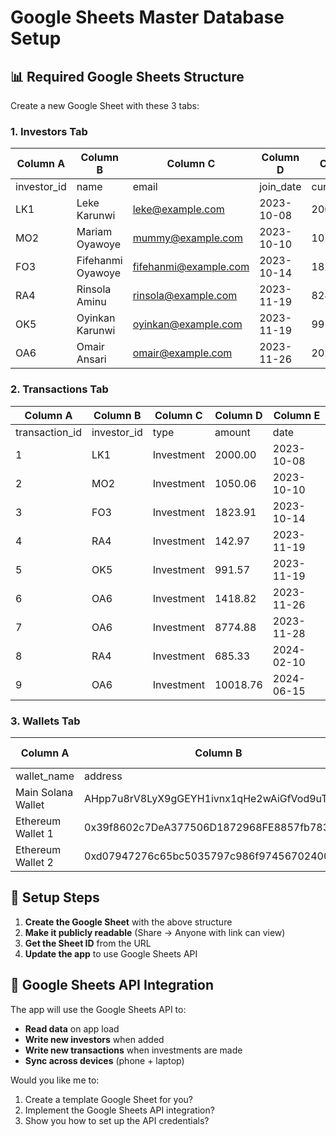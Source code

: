 # Google Sheets Master Database Setup

## 📊 Required Google Sheets Structure

Create a new Google Sheet with these 3 tabs:

### 1. **Investors** Tab
| Column A | Column B | Column C | Column D | Column E | Column F |
|----------|----------|----------|----------|----------|----------|
| investor_id | name | email | join_date | current_value | share_percentage |
| LK1 | Leke Karunwi | leke@example.com | 2023-10-08 | 2000.00 | 7.95 |
| MO2 | Mariam Oyawoye | mummy@example.com | 2023-10-10 | 1050.06 | 4.18 |
| FO3 | Fifehanmi Oyawoye | fifehanmi@example.com | 2023-10-14 | 1823.91 | 7.26 |
| RA4 | Rinsola Aminu | rinsola@example.com | 2023-11-19 | 828.30 | 3.30 |
| OK5 | Oyinkan Karunwi | oyinkan@example.com | 2023-11-19 | 991.57 | 3.94 |
| OA6 | Omair Ansari | omair@example.com | 2023-11-26 | 20212.46 | 80.37 |

### 2. **Transactions** Tab  
| Column A | Column B | Column C | Column D | Column E |
|----------|----------|----------|----------|----------|
| transaction_id | investor_id | type | amount | date |
| 1 | LK1 | Investment | 2000.00 | 2023-10-08 |
| 2 | MO2 | Investment | 1050.06 | 2023-10-10 |
| 3 | FO3 | Investment | 1823.91 | 2023-10-14 |
| 4 | RA4 | Investment | 142.97 | 2023-11-19 |
| 5 | OK5 | Investment | 991.57 | 2023-11-19 |
| 6 | OA6 | Investment | 1418.82 | 2023-11-26 |
| 7 | OA6 | Investment | 8774.88 | 2023-11-28 |
| 8 | RA4 | Investment | 685.33 | 2024-02-10 |
| 9 | OA6 | Investment | 10018.76 | 2024-06-15 |

### 3. **Wallets** Tab
| Column A | Column B | Column C | Column D |
|----------|----------|----------|----------|
| wallet_name | address | chain | active |
| Main Solana Wallet | AHpp7u8rV8LyX9gGEYH1ivnx1qHe2wAiGfVod9uTaXUd | solana | TRUE |
| Ethereum Wallet 1 | 0x39f8602c7DeA377506D1872968FE8857fb78370f | ethereum | TRUE |
| Ethereum Wallet 2 | 0xd07947276c65bc5035797c986f97456702400793 | ethereum | TRUE |

## 🔧 Setup Steps

1. **Create the Google Sheet** with the above structure
2. **Make it publicly readable** (Share → Anyone with link can view)
3. **Get the Sheet ID** from the URL
4. **Update the app** to use Google Sheets API

## 🔗 Google Sheets API Integration

The app will use the Google Sheets API to:
- **Read data** on app load
- **Write new investors** when added
- **Write new transactions** when investments are made
- **Sync across devices** (phone + laptop)

Would you like me to:
1. Create a template Google Sheet for you?
2. Implement the Google Sheets API integration?
3. Show you how to set up the API credentials?

